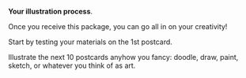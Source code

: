 **Your illustration process**.

Once you receive this package, you can go all in on your creativity!

Start by testing your materials on the 1st postcard.

Illustrate the next 10 postcards anyhow you fancy: doodle, draw, paint, sketch, or whatever you think of as art.
